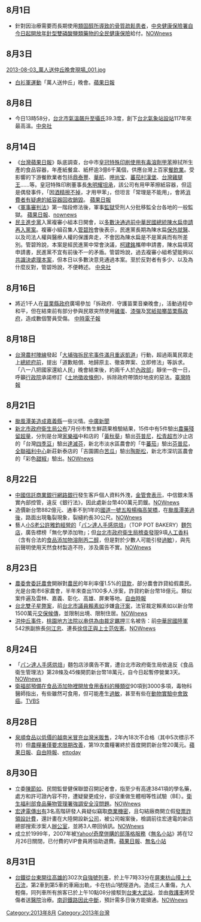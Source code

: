 <noinclude></noinclude>

## 8月1日

  - 針對因治療需要而長期使用[類固醇所導致的](https://zh.wikipedia.org/wiki/類固醇 "wikilink")[骨質疏鬆患者](https://zh.wikipedia.org/wiki/骨質疏鬆 "wikilink")，[中央健康保險署自今日起開放年針型雙磷酸鹽類藥物的](https://zh.wikipedia.org/wiki/中央健康保險署 "wikilink")[全民健康保險](../Page/全民健康保險.md "wikilink")給付。[NOWnews](http://www.nownews.com/2013/08/22/11661-2977511.htm)

## 8月3日

[2013-08-03_萬人送仲丘晚會現場_001.jpg](https://zh.wikipedia.org/wiki/File:2013-08-03_萬人送仲丘晚會現場_001.jpg "fig:2013-08-03_萬人送仲丘晚會現場_001.jpg")

  - [白衫軍運動](../Page/白衫軍運動.md "wikilink")「萬人送仲丘」晚會。[蘋果日報](http://www.appledaily.com.tw/realtimenews/article/politics/20130804/236443/)

## 8月8日

  - 今日13時58分，[台北市氣溫飆升至](https://zh.wikipedia.org/wiki/台北市 "wikilink")[攝氏](https://zh.wikipedia.org/wiki/攝氏 "wikilink")39.3度，創下[台北氣象站設站](https://zh.wikipedia.org/wiki/台北氣象站 "wikilink")117年來最高溫。[中央社](http://www.cna.com.tw/News/FirstNews/201308080033-1.aspx)

## 8月14日

  - 《[台灣蘋果日報](https://zh.wikipedia.org/wiki/台灣蘋果日報 "wikilink")》臥底調查，台中市[皇冠特殊印刷使用有毒溶劑](https://zh.wikipedia.org/wiki/皇冠特殊印刷 "wikilink")[甲苯](../Page/甲苯.md "wikilink")擦拭所生產的食品容器，年產紙餐盒、紙杯逾3億6千萬個，供應台灣上百家[餐飲業](https://zh.wikipedia.org/wiki/餐飲業 "wikilink")。受影響的下游餐飲業者包括[鼎泰豐](../Page/鼎泰豐.md "wikilink")、[華航](https://zh.wikipedia.org/wiki/華航 "wikilink")、[呷尚宝](https://zh.wikipedia.org/wiki/呷尚宝 "wikilink")、[蕃茄村漢堡](https://zh.wikipedia.org/wiki/蕃茄村漢堡 "wikilink")、[台灣雞腿王](https://zh.wikipedia.org/wiki/台灣雞腿王 "wikilink")……等。皇冠特殊印刷董事長[朱明耀坦承](https://zh.wikipedia.org/wiki/朱明耀 "wikilink")，該公司有用甲苯擦紙容器，但這是偶發事件，「因[酒精擦不掉](https://zh.wikipedia.org/wiki/酒精 "wikilink")，才用甲苯」，但坦言「常理是不能用」，會將[消費者有疑慮的紙容器回收銷毀](https://zh.wikipedia.org/wiki/消費者 "wikilink")。
    [蘋果日報](http://www.appledaily.com.tw/appledaily/article/headline/20130814/35220479/%E3%80%8A%E8%98%8B%E6%9E%9C%E3%80%8B%E8%87%A5%E5%BA%95%E8%B8%A2%E7%88%86%E6%AF%92%E9%A4%90%E7%9B%92%E6%B5%81%E5%B8%82%E9%9D%A2)
  - 《[軍事審判法](https://zh.wikipedia.org/wiki/s:軍事審判法 "wikilink")》第一階段修法後，軍事[監獄](../Page/監獄.md "wikilink")受刑人分批移監全台各地的一般監獄。
    [蘋果日報](http://www.appledaily.com.tw/realtimenews/article/local/20130815/242857/%E3%80%8A%E8%BB%8D%E5%AF%A9%E6%B3%95%E3%80%8B243%E5%90%8D%E8%BB%8D%E7%8A%AF%E5%A4%A7%E7%A7%BB%E7%9B%A3%E3%80%8010%EF%BC%9A50%E5%AE%8C%E6%88%90)、[nownews](http://www.nownews.com/2013/08/14/91-2974550.htmhttp://www.nownews.com/2013/08/14/91-2974550.htm)
  - [民主進步黨](../Page/民主進步黨.md "wikilink")入黨複審小組本日開會，以[多數決通過前](https://zh.wikipedia.org/wiki/多數決 "wikilink")[中華民國總統](../Page/中華民國總統.md "wikilink")[陳水扁申請再入黨案](https://zh.wikipedia.org/wiki/陳水扁 "wikilink")。複審小組召集人[管碧玲](../Page/管碧玲.md "wikilink")會後表示，民進黨長期為陳水扁[保外就醫](https://zh.wikipedia.org/wiki/保外就醫 "wikilink")、以及司法人權與醫療人權的保護奔走，不會因為陳水扁是不是黨員而有所差別。管碧玲說，本案是經民進黨中常會決議，[柯建銘](../Page/柯建銘.md "wikilink")攜帶申請書，陳水扁填寫申請書，民進黨不宜有前後不一的矛盾。管碧玲說，過去複審小組希望能夠以[共識決處理本案](https://zh.wikipedia.org/wiki/共識決 "wikilink")，但本日以多數決意見通過本案。至於反對者有多少、以及為什麼反對，管碧玲說，不便轉述。
    [中央社](http://www.cna.com.tw/News/FirstNews/201308140037-1.aspx)

## 8月16日

  - 將近1千人在[苗栗縣政府](../Page/苗栗縣政府.md "wikilink")廣場參加「拆政府．守護苗栗音樂晚會」，活動過程中和平，但在結束前有部分參與民眾突然使用[雞蛋](../Page/雞蛋.md "wikilink")、[漆彈](../Page/漆彈.md "wikilink")及[冥紙拋擲苗栗縣政府](https://zh.wikipedia.org/wiki/冥紙 "wikilink")，造成數個警員受傷。
    [中時電子報](https://web.archive.org/web/20131226071245/http://www.chinatimes.com/realtimenews/%E5%AE%88%E8%AD%B7%E6%99%9A%E6%9C%83%E6%9A%B4%E8%B5%B0-%E9%9B%9E%E6%B4%97%E8%8B%97%E6%A0%97%E7%B8%A3%E6%94%BF%E5%BA%9C-20130816004355-260401)

## 8月18日

  - [台灣農村陣線](../Page/台灣農村陣線.md "wikilink")發起「[大埔強拆民宅事件滿月重返](../Page/大埔事件.md "wikilink")[凱道](../Page/凱達格蘭大道.md "wikilink")」行動，超過兩萬民眾走上[總統府前](../Page/中華民國總統府.md "wikilink")，提出「道歉賠償、地歸原主、徹查弊案、立即修法」等訴求。「八一八把國家還給人民」晚會結束後，約兩千人於[內政部](https://zh.wikipedia.org/wiki/中華民國內政部 "wikilink")」靜坐一夜一日，呼籲[行政院](../Page/行政院.md "wikilink")承諾修訂《[土地徵收條例](https://zh.wikipedia.org/wiki/:s:土地徵收條例 "wikilink")》，拆除政府帶頭炒地皮的惡法。[臺灣時報](http://www.twtimes.com.tw/INDEX.PHP?page=news&nid=351328)

## 8月21日

  - [颱風潭美造成](../Page/強烈熱帶風暴潭美_\(2013年\).md "wikilink")[嘉義縣](../Page/嘉義縣.md "wikilink")一些災情。[中廣新聞](http://life.chinatimes.com/LifeContent/1413/20130821003018.html)
  - [新北市政府衛生局公布](https://zh.wikipedia.org/wiki/新北市政府衛生局 "wikilink")7月份市售生鮮蔬果檢驗結果，15件中有5件驗出[農藥殘留超量](https://zh.wikipedia.org/wiki/農藥 "wikilink")，分別是台灣[家樂福](../Page/家樂福.md "wikilink")中和店的「[黃秋葵](https://zh.wikipedia.org/wiki/黃秋葵 "wikilink")」驗出[芬普尼](../Page/芬普尼.md "wikilink")，[松青超市](../Page/松青超市.md "wikilink")汐止店的「台灣[四季豆](../Page/四季豆.md "wikilink")」驗出[達滅芬](https://zh.wikipedia.org/wiki/達滅芬 "wikilink")，新北市淡水區農會的「牛[蕃茄](https://zh.wikipedia.org/wiki/蕃茄 "wikilink")」驗出[芬普尼](../Page/芬普尼.md "wikilink")，[全聯福利中心](../Page/全聯福利中心.md "wikilink")新莊新泰店的「吉園圃白[苦瓜](../Page/苦瓜.md "wikilink")」驗出[陶斯松](https://zh.wikipedia.org/wiki/陶斯松 "wikilink")，新北市深坑區農會的「彩色[甜椒](https://zh.wikipedia.org/wiki/甜椒 "wikilink")」驗出。[NOWnews](http://www.nownews.com/2013/08/23/11867-2977784.htm)

## 8月22日

  - [中國信託商業銀行](../Page/中國信託商業銀行.md "wikilink")[網路銀行](../Page/網路銀行.md "wikilink")發生客戶個人資料外洩，[金管會表示](https://zh.wikipedia.org/wiki/金管會 "wikilink")，中信銀未落實內部控管，違反《銀行法》，因此處新台幣400萬元罰鍰。[NOWnews](http://www.nownews.com/2013/08/22/320-2977642.htm)
  - 造價新台幣882億元、通車不到1年的[國道一號](https://zh.wikipedia.org/wiki/國道一號 "wikilink")[五股楊梅高架橋](https://zh.wikipedia.org/wiki/五股楊梅高架橋 "wikilink")，在[颱風潭美過後](https://zh.wikipedia.org/wiki/颱風潭美_\(2013年\) "wikilink")，路面出現龜裂現象，裂縫約長30公尺。[NOWnews](http://www.nownews.com/2013/08/22/91-2977700.htm)
  - 藝人[小S老公](../Page/徐熙娣.md "wikilink")[許雅鈞經營的](https://zh.wikipedia.org/wiki/許雅鈞 "wikilink")「[パン達人手感烘焙](https://zh.wikipedia.org/wiki/パン達人手感烘焙 "wikilink")」（TOP
    POT
    BAKERY）[麵包店](https://zh.wikipedia.org/wiki/麵包店 "wikilink")，廣告標榜「無化學添加物」；但[台北市政府衛生局稽查發現](https://zh.wikipedia.org/wiki/台北市政府衛生局 "wikilink")9項[人工香料](https://zh.wikipedia.org/wiki/人工香料 "wikilink")（含有合法的[食品添加物](https://zh.wikipedia.org/wiki/食品添加物 "wikilink")[溶劑](https://zh.wikipedia.org/wiki/溶劑 "wikilink")[丙二醇](https://zh.wikipedia.org/wiki/丙二醇 "wikilink")，但是對於少數人可能引發[過敏](https://zh.wikipedia.org/wiki/過敏 "wikilink")），與先前聲明使用天然食材製造不符，涉及廣告不實。[NOWnews](http://www.nownews.com/2013/08/23/11867-2977937.htm)

## 8月23日

  - [農委會委託](https://zh.wikipedia.org/wiki/農委會 "wikilink")[農會](../Page/農會.md "wikilink")開辦對[農民](../Page/農民.md "wikilink")的年利率僅1.5%的[貸款](https://zh.wikipedia.org/wiki/貸款 "wikilink")，部分農會詐貸給假農民。光是台南市6家農會，半年來查出1100多人涉案，詐貸約新台幣18億元。類似案件遍及雲林、嘉義、彰化、高雄、屏東等地。[自由時報](https://web.archive.org/web/20130823125641/http://www.libertytimes.com.tw/2013/new/aug/23/today-so1.htm?Slots=So)
  - [台北雙子星弊案](https://zh.wikipedia.org/wiki/台北雙子星弊案 "wikilink")，前[台北市議員](https://zh.wikipedia.org/wiki/台北市議員 "wikilink")[賴素如](../Page/賴素如.md "wikilink")涉嫌[貪汙案](https://zh.wikipedia.org/wiki/貪汙 "wikilink")，法官裁定賴素如以新台幣1500萬元[交保候傳](https://zh.wikipedia.org/wiki/交保 "wikilink")，並限制出境、限制住居。[NOWnews](http://www.nownews.com/2013/08/23/138-2978162.htm)
  - [洪仲丘事件](../Page/洪仲丘事件.md "wikilink")，[桃園地方法院以](https://zh.wikipedia.org/wiki/桃園地方法院 "wikilink")[串供為由裁定](https://zh.wikipedia.org/wiki/串供 "wikilink")[羈押](../Page/羈押.md "wikilink")三名被告：前[中華民國陸軍](../Page/中華民國陸軍.md "wikilink")542旅副旅長[何江忠](https://zh.wikipedia.org/wiki/何江忠 "wikilink")、連長[徐信正與上士](https://zh.wikipedia.org/wiki/徐信正 "wikilink")[范佐憲](https://zh.wikipedia.org/wiki/范佐憲 "wikilink")。[NOWnews](http://www.nownews.com/2013/08/24/138-2978276.htm)

## 8月24日

  - 「[パン達人手感烘焙](https://zh.wikipedia.org/wiki/パン達人手感烘焙 "wikilink")」麵包店涉廣告不實，遭台北市政府衛生局依違反《食品衛生管理法》第28條及45條開罰新台幣18萬元，自今日起暫停營業3天。[NOWnews](http://www.nownews.com/2013/08/24/91-2978268.htm)
  - [衛福部預備在](https://zh.wikipedia.org/wiki/中華民國衛生福利部 "wikilink")[食品添加物裡開放食用](https://zh.wikipedia.org/wiki/食品添加物 "wikilink")[香料的種類從](https://zh.wikipedia.org/wiki/香料 "wikilink")90項到3000多項，毒物科醫師指出，有些雖然可食用，但可能產生[過敏](https://zh.wikipedia.org/wiki/過敏 "wikilink")，甚至有些在[動物實驗中會致](https://zh.wikipedia.org/wiki/動物實驗 "wikilink")[癌](../Page/癌.md "wikilink")。[TVBS](http://www.tvbs.com.tw/NEWS/NEWS_LIST.asp?no=shihwei820130824190720)

## 8月28日

  - [泉順食品以低價的越南米冒充台灣米販售](https://zh.wikipedia.org/wiki/泉順食品 "wikilink")，2年內18次不合格（其中5次標示不符）但[農糧署僅要求限期改善](https://zh.wikipedia.org/wiki/農糧署 "wikilink")，第19次農糧署終於首度開罰新台幣20萬元。[蘋果日報](http://www.appledaily.com.tw/appledaily/article/headline/20130828/35252979/%E5%B1%B1%E6%B0%B4%E7%B1%B3%E9%81%93%E6%AD%89%E7%8B%A1%E8%BE%AF%E7%94%A2%E5%9C%B0%E6%A8%99%E9%8C%AF)、[自由時報](https://web.archive.org/web/20130828130556/http://www.libertytimes.com.tw/2013/new/aug/28/today-life1.htm)、[ettoday](http://www.ettoday.net/news/20130828/262449.htm)

## 8月30日

  - 立委[陳節如](../Page/陳節如.md "wikilink")、民間監督健保聯盟召開記者會，指至少有高達3841項的學名藥，處方和許可證內容不符，遭疑變更成分，卻沒重做生體相等性試驗（BE）。[衛生福利部](https://zh.wikipedia.org/wiki/衛生福利部 "wikilink")[食品藥物管理署強調安全沒問題](https://zh.wikipedia.org/wiki/食品藥物管理署 "wikilink")。[NOWnews](http://www.nownews.com/2013/08/30/327-2980672.htm)
  - [宏達電傳出有](https://zh.wikipedia.org/wiki/宏達電 "wikilink")3名高階研發人員疑似竊取[商業機密](https://zh.wikipedia.org/wiki/商業機密 "wikilink")，且勾結廠商開立假[發票詐領設計費](https://zh.wikipedia.org/wiki/發票 "wikilink")，還計畫在大陸開設新[公司](../Page/公司.md "wikilink")，被公司報案後，檢調前往宏達電的新店總部搜索涉案人[辦公室](../Page/辦公室.md "wikilink")，並將3人帶回偵訊。[NOWnews](http://www.nownews.com/2013/08/30/320-2980731.htm)
  - 成立於1999年，2007年被[Yahoo\!奇摩併購的](https://zh.wikipedia.org/wiki/Yahoo!奇摩 "wikilink")[部落格服務](https://zh.wikipedia.org/wiki/部落格 "wikilink")《[無名小站](../Page/無名小站.md "wikilink")》將在12月26日關閉，已付費的VIP會員將協助退費。[蘋果日報](http://www.appledaily.com.tw/realtimenews/article/international/20130831/251715/%E4%B8%8D%E5%8F%AA%E7%84%A1%E5%90%8D%E5%B0%8F%E7%AB%99%E3%80%80%E4%B8%AD%E5%9C%8B%E9%9B%85%E8%99%8E%E4%B9%9F%E9%97%9C%E9%96%89%E5%A4%9A%E9%A0%85%E6%9C%8D%E5%8B%99)、[無名小站](http://www.wretch.cc/blog/WretchFAQ/13637135)

## 8月31日

  - [台鐵從](https://zh.wikipedia.org/wiki/台鐵 "wikilink")[台東開往](../Page/臺東車站.md "wikilink")[高雄的](https://zh.wikipedia.org/wiki/高雄車站 "wikilink")302次[自強號列車](../Page/自強號列車.md "wikilink")，於上午7時33分在[屏東](../Page/屏東縣.md "wikilink")[枋山撞上](https://zh.wikipedia.org/wiki/枋山鄉 "wikilink")[土石流](https://zh.wikipedia.org/wiki/土石流 "wikilink")，第2車到第5車的車廂出軌，卡在枋山1號隧道內。造成三人重傷，九人輕傷，同列車所有旅客已於上午10點08分接駁到[台東](../Page/臺東縣.md "wikilink")[大武站](../Page/大武車站.md "wikilink")，並由[救護車](../Page/救護車.md "wikilink")將受傷者送[醫院](../Page/醫院.md "wikilink")治療。[南迴鐵路因此中斷](https://zh.wikipedia.org/wiki/南迴鐵路 "wikilink")，預計需多日後方能搶通。[NOWnews](http://www.nownews.com/2013/08/31/91-2980866.htm)

[Category:2013年8月](https://zh.wikipedia.org/wiki/Category:2013年8月 "wikilink")
[Category:2013年台灣](https://zh.wikipedia.org/wiki/Category:2013年台灣 "wikilink")